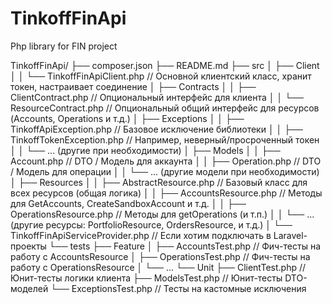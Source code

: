# TinkoffFinApi
Php library for FIN project

TinkoffFinApi/
├── composer.json
├── README.md
├── src
│   ├── Client
│   │   └── TinkoffFinApiClient.php     // Основной клиентский класс, хранит токен, настраивает соединение
│   ├── Contracts
│   │   ├── ClientContract.php          // Опциональный интерфейс для клиента
│   │   └── ResourceContract.php        // Опциональный общий интерфейс для ресурсов (Accounts, Operations и т.д.)
│   ├── Exceptions
│   │   ├── TinkoffApiException.php     // Базовое исключение библиотеки
│   │   ├── TinkoffTokenException.php   // Например, неверный/просроченный токен
│   │   └── ... (другие при необходимости)
│   ├── Models
│   │   ├── Account.php                 // DTO / Модель для аккаунта
│   │   ├── Operation.php               // DTO / Модель для операции
│   │   └── ... (другие модели при необходимости)
│   ├── Resources
│   │   ├── AbstractResource.php        // Базовый класс для всех ресурсов (общая логика)
│   │   ├── AccountsResource.php        // Методы для GetAccounts, CreateSandboxAccount и т.д.
│   │   ├── OperationsResource.php      // Методы для getOperations (и т.п.)
│   │   └── ... (другие ресурсы: PortfolioResource, OrdersResource, и т.д.)
│   └── TinkoffFinApiServiceProvider.php // Если хотим подключать в Laravel-проекты
└── tests
├── Feature
│   ├── AccountsTest.php            // Фич-тесты на работу с AccountsResource
│   ├── OperationsTest.php          // Фич-тесты на работу с OperationsResource
│   └── ...
└── Unit
├── ClientTest.php             // Юнит-тесты логики клиента
├── ModelsTest.php            // Юнит-тесты DTO-моделей
└── ExceptionsTest.php        // Тесты на кастомные исключения

